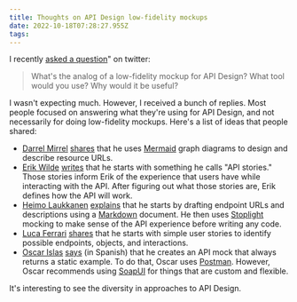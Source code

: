 ```yaml
---
title: Thoughts on API Design low-fidelity mockups
date: 2022-10-18T07:28:27.955Z
tags:
---
```





I recently [asked a question](https://twitter.com/bpedro/status/1581731185696206848)" on twitter:

> What's the analog of a low-fidelity mockup for API Design? What tool would you use? Why would it be useful?

I wasn't expecting much. However, I received a bunch of replies. Most people focused on answering what they're using for API Design, and not necessarily for doing low-fidelity mockups. Here's a list of ideas that people shared:

- [Darrel Mirrel](https://twitter.com/darrel_miller) [shares](https://twitter.com/darrel_miller/status/1581756813443072001) that he uses [Mermaid](https://mermaid-js.github.io/mermaid/#/) graph diagrams to design and describe resource URLs.
- [Erik Wilde](https://twitter.com/dret) [writes](https://twitter.com/dret/status/1581806618651394048) that he starts with something he calls "API stories." Those stories inform Erik of the experience that users have while interacting with the API. After figuring out what those stories are, Erik defines how the API will work.
- [Heimo Laukkanen](https://twitter.com/huima) [explains](https://twitter.com/huima/status/1581732342196228096) that he starts by drafting endpoint URLs and descriptions using a [Markdown](https://daringfireball.net/projects/markdown/syntax) document. He then uses [Stoplight](https://stoplight.io/) mocking to make sense of the API experience before writing any code.
- [Luca Ferrari](https://twitter.com/thekingsback) [shares](https://twitter.com/thekingsback/status/1581923093651783680) that he starts with simple user stories to identify possible endpoints, objects, and interactions.
- [Oscar Islas](https://twitter.com/oislas) [says](https://twitter.com/oislas/status/1581733363387617280) (in Spanish) that he creates an API mock that always returns a static example. To do that, Oscar uses [Postman](https://www.postman.com/). However, Oscar recommends using [SoapUI](https://www.soapui.org/) for things that are custom and flexible.

It's interesting to see the diversity in approaches to API Design.